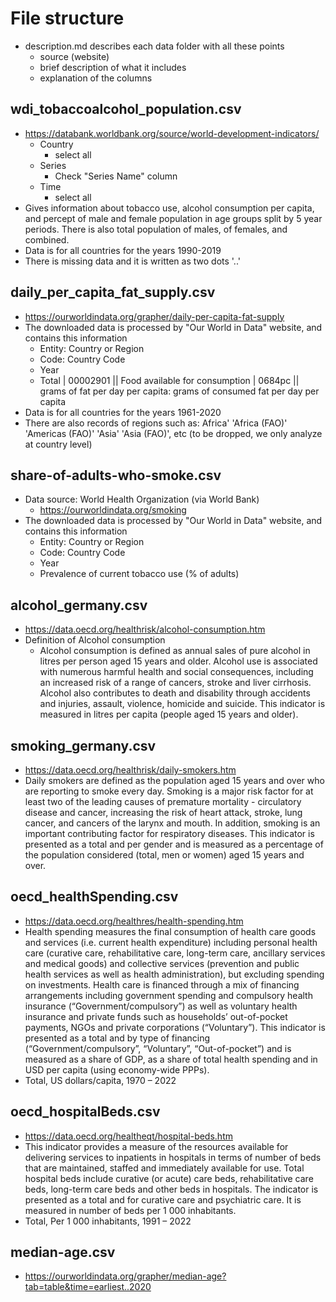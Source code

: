 # File structure
- description.md describes each data folder with all these points
  - source (website)
  - brief description of what it includes
  - explanation of the columns
  
## wdi_tobaccoalcohol_population.csv
- https://databank.worldbank.org/source/world-development-indicators/
  - Country
    - select all
  - Series
    - Check "Series Name" column
  - Time
    - select all
- Gives information about tobacco use, alcohol consumption per capita, and percept of male and female population in age groups split by 5 year periods. There is also total population of males, of females, and combined.
- Data is for all countries for the years 1990-2019
- There is missing data and it is written as two dots '..'

## daily_per_capita_fat_supply.csv
- https://ourworldindata.org/grapher/daily-per-capita-fat-supply
- The downloaded data is processed by "Our World in Data" website, and contains this information
  - Entity: Country or Region
  - Code: Country Code
  - Year
  - Total | 00002901 || Food available for consumption | 0684pc || grams of fat per day per capita: grams of consumed fat per day per capita
- Data is for all countries for the years 1961-2020
- There are also records of regions such as: Africa' 'Africa (FAO)' 'Americas (FAO)' 'Asia' 'Asia (FAO)', etc (to be dropped, we only analyze at country level)

## share-of-adults-who-smoke.csv
- Data source: World Health Organization (via World Bank)
  - https://ourworldindata.org/smoking
- The downloaded data is processed by "Our World in Data" website, and contains this information
  - Entity: Country or Region
  - Code: Country Code
  - Year
  - Prevalence of current tobacco use (% of adults)

## alcohol_germany.csv
- https://data.oecd.org/healthrisk/alcohol-consumption.htm
- Definition of Alcohol consumption
  - Alcohol consumption is defined as annual sales of pure alcohol in litres per person aged 15 years and older. Alcohol use is associated with numerous harmful health and social consequences, including an increased risk of a range of cancers, stroke and liver cirrhosis. Alcohol also contributes to death and disability through accidents and injuries, assault, violence, homicide and suicide. This indicator is measured in litres per capita (people aged 15 years and older).

## smoking_germany.csv
- https://data.oecd.org/healthrisk/daily-smokers.htm
- Daily smokers are defined as the population aged 15 years and over who are reporting to smoke every day. Smoking is a major risk factor for at least two of the leading causes of premature mortality - circulatory disease and cancer, increasing the risk of heart attack, stroke, lung cancer, and cancers of the larynx and mouth. In addition, smoking is an important contributing factor for respiratory diseases. This indicator is presented as a total and per gender and is measured as a percentage of the population considered (total, men or women) aged 15 years and over.

## oecd_healthSpending.csv
- https://data.oecd.org/healthres/health-spending.htm
- Health spending measures the final consumption of health care goods and services (i.e. current health expenditure) including personal health care (curative care, rehabilitative care, long-term care, ancillary services and medical goods) and collective services (prevention and public health services as well as health administration), but excluding spending on investments. Health care is financed through a mix of financing arrangements including government spending and compulsory health insurance (“Government/compulsory”) as well as voluntary health insurance and private funds such as households’ out-of-pocket payments, NGOs and private corporations (“Voluntary”). This indicator is presented as a total and by type of financing (“Government/compulsory”, “Voluntary”, “Out-of-pocket”) and is measured as a share of GDP, as a share of total health spending and in USD per capita (using economy-wide PPPs).
- Total, US dollars/capita, 1970 – 2022

## oecd_hospitalBeds.csv
- https://data.oecd.org/healtheqt/hospital-beds.htm
- This indicator provides a measure of the resources available for delivering services to inpatients in hospitals in terms of number of beds that are maintained, staffed and immediately available for use. Total hospital beds include curative (or acute) care beds, rehabilitative care beds, long-term care beds and other beds in hospitals. The indicator is presented as a total and for curative care and psychiatric care. It is measured in number of beds per 1 000 inhabitants.
- Total, Per 1 000 inhabitants, 1991 – 2022

## median-age.csv
- https://ourworldindata.org/grapher/median-age?tab=table&time=earliest..2020